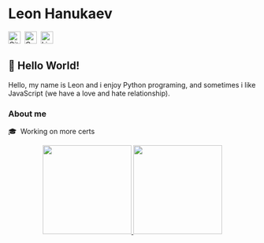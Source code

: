 # Leon Hanukaev
<a href="https://www.github.com/leonhanukaev" target="_blank"><img src="https://img.shields.io/badge/GitHub-100000?style=flat&logo=github&logoColor=white" alt="GitHub Badge" height="25"></a>&nbsp;
<a href="mailto:leonhanu@gmail.com" target="_blank"><img src="https://img.shields.io/badge/Gmail-D14836?style=flat&logo=gmail&logoColor=white" alt="Gmail Badge" height="25"></a>&nbsp;
<a href="https://www.linkedin.com/in/leonhanu" target="_blank"><img src="https://img.shields.io/badge/Linkedin-0077B5?style=flat&logo=linkedin&logoColor=white" alt="LinkedIn Badge" height="25"></a>&nbsp;

<!-- ## <img src="https://media.giphy.com/media/hvRJCLFzcasrR4ia7z/giphy.gif" height="20px"> Hello World -->
## 👋 Hello World!

Hello, my name is Leon and i enjoy Python programing, and sometimes i like JavaScript (we have a love and hate relationship).

### About me
🎓 &nbsp;Working on more certs


<p align="center">
<a href="https://github.com/leonhanukaev">

  <img height="180em" src="https://github-readme-stats.vercel.app/api?username=leonhanukaev&theme=dracula&show_icons=true&include_all_commits=true&count_private=true">
  <img height="180em" src="https://github-readme-stats.vercel.app/api/top-langs/?username=leonhanukaev&theme=dracula&layout=compact&include_all_commits=true&langs_count=2">
</a>
</p>
